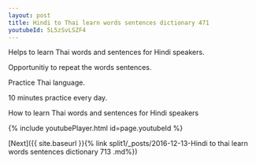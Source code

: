 ```yaml
---
layout: post
title: Hindi to Thai learn words sentences dictionary 471 
youtubeId: 5L5zSvLSZF4
---
```

 
 
Helps to learn Thai words and sentences for Hindi speakers.

Opportunitiy to repeat the words sentences. 

Practice Thai language. 
 
10 minutes practice every day. 
 
How to learn Thai words and sentences for Hindi speakers 
 
{% include youtubePlayer.html id=page.youtubeId %}
 
 
[Next]({{ site.baseurl }}{% link  split1/_posts/2016-12-13-Hindi to thai learn words sentences dictionary 713 .md%})
 
